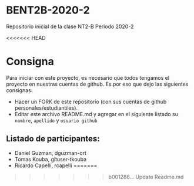 # BENT2B-2020-2

Repositorio inicial de la clase NT2-B Periodo 2020-2

<<<<<<< HEAD
# Consigna

Para iniciar con este proyecto, es necesario que todos tengamos el proyecto en nuestras cuentas de github. Es por eso que dejo las siguientes consignas:

- Hacer un FORK de este repositorio (con sus cuentas de github personales/estudiantiles).
- Editar este archivo README.md y agregar en el siguiente listado su `nombre`, `apellido` y `usuario github`

## Listado de participantes:

- Daniel Guzman, dguzman-ort
- Tomas Kouba, gituser-tkouba
- Ricardo Capelli, rcapelli
=======
>>>>>>> b001286... Update Readme.md
